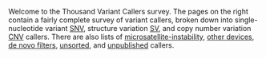 Welcome to the Thousand Variant Callers survey. The pages on the right contain a fairly complete survey of variant callers, broken down into single-nucleotide variant [SNV](https://github.com/deaconjs/ThousandVariantCallersRepo/wiki/SNV), structure variation [SV](https://github.com/deaconjs/ThousandVariantCallersRepo/wiki/SV), and copy number variation [CNV](https://github.com/deaconjs/ThousandVariantCallersRepo/wiki/CNV) callers. There are also lists of [microsatellite-instability](https://github.com/deaconjs/ThousandVariantCallersRepo/wiki/More#msi-callers), [other devices](https://github.com/deaconjs/ThousandVariantCallersRepo/wiki/More#other-devices), [de novo filters](https://github.com/deaconjs/ThousandVariantCallersRepo/wiki/More#other-devices), [unsorted](https://github.com/deaconjs/ThousandVariantCallersRepo/wiki/More#unsorted-callers), and [unpublished](https://github.com/deaconjs/ThousandVariantCallersRepo/wiki/More#unpublished-callers) callers. 

